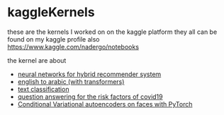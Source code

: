 # kaggleKernels
these are the kernels  I worked on on the kaggle platform
they all can be found on my kaggle profile also 
https://www.kaggle.com/nadergo/notebooks

the kernel are about 

* [neural networks for hybrid recommender system](https://github.com/NaderJS/kaggleKernels/blob/master/hybrid-anime-recommendations-with-pytorch.ipynb)
* [english to arabic (with transformers)](https://github.com/NaderJS/kaggleKernels/blob/master/english-to-arabic-with-a-pytorch-transformer.ipynb)
* [text classification](https://github.com/NaderJS/kaggleKernels/blob/master/classifying-hate-speech-with-a-pytorch-transformer.ipynb)
* [question answering for the risk factors of covid19](https://github.com/NaderJS/kaggleKernels/blob/master/risk-factors-question-answering-biobert.ipynb)
* [Conditional Variational autoencoders on faces with PyTorch](https://github.com/NaderJS/kaggleKernels/blob/master/conditional-vae-on-faces.ipynb)
